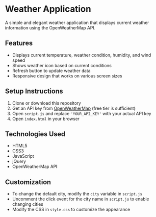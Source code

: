 # Weather Application

A simple and elegant weather application that displays current weather information using the OpenWeatherMap API.

## Features

- Displays current temperature, weather condition, humidity, and wind speed
- Shows weather icon based on current conditions
- Refresh button to update weather data
- Responsive design that works on various screen sizes

## Setup Instructions

1. Clone or download this repository
2. Get an API key from [OpenWeatherMap](https://openweathermap.org/api) (free tier is sufficient)
3. Open `script.js` and replace `'YOUR_API_KEY'` with your actual API key
4. Open `index.html` in your browser

## Technologies Used

- HTML5
- CSS3
- JavaScript
- jQuery
- OpenWeatherMap API

## Customization

- To change the default city, modify the `city` variable in `script.js`
- Uncomment the click event for the city name in `script.js` to enable changing cities
- Modify the CSS in `style.css` to customize the appearance 